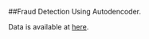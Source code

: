 ##Fraud Detection Using Autodencoder.

Data is available at [here](https://www.kaggle.com/c/ieee-fraud-detection/data).


